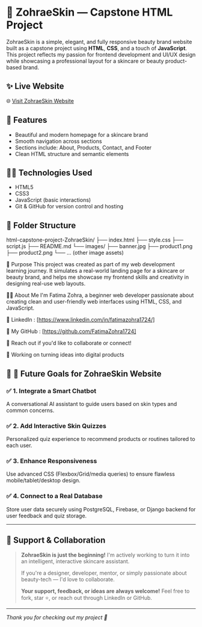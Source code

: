 # 🌸 ZohraeSkin — Capstone HTML Project

ZohraeSkin is a simple, elegant, and fully responsive beauty brand website built as a capstone project using **HTML**, **CSS**, and a touch of **JavaScript**. This project reflects my passion for frontend development and UI/UX design while showcasing a professional layout for a skincare or beauty product-based brand.

## ✨ Live Website

🌐 [Visit ZohraeSkin Website](https://fatimazohra1724.github.io/html-capstone-project-ZohraeSkin/)

## 📌 Features

- Beautiful and modern homepage for a skincare brand
- Smooth navigation across sections
- Sections include: About, Products, Contact, and Footer
- Clean HTML structure and semantic elements

## 🧑‍💻 Technologies Used

- HTML5
- CSS3
- JavaScript (basic interactions)
- Git & GitHub for version control and hosting

## 📁 Folder Structure

html-capstone-project-ZohraeSkin/
├── index.html
├── style.css
├── script.js
├── README.md
└── images/
    ├── banner.jpg
    ├── product1.png
    ├── product2.png
    └── ... (other image assets)

🎯 Purpose
This project was created as part of my web development learning journey. It simulates a real-world landing page for a skincare or beauty brand, and helps me showcase my frontend skills and creativity in designing real-use web layouts.

🙋‍♀️ About Me
I'm Fatima Zohra, a beginner web developer passionate about creating clean and user-friendly web interfaces using HTML, CSS, and JavaScript.

💼 LinkedIn : [https://www.linkedin.com/in/fatimazohra1724/]

📂 My GitHub : [https://github.com/FatimaZohra1724]

💌 Reach out if you'd like to collaborate or connect!

🧪 Working on turning ideas into digital products

## 🧭 🚀 Future Goals for ZohraeSkin Website

### ✅ 1. Integrate a Smart Chatbot
A conversational AI assistant to guide users based on skin types and common concerns.

### ✅ 2. Add Interactive Skin Quizzes
Personalized quiz experience to recommend products or routines tailored to each user.

### ✅ 3. Enhance Responsiveness
Use advanced CSS (Flexbox/Grid/media queries) to ensure flawless mobile/tablet/desktop design.

### ✅ 4. Connect to a Real Database
Store user data securely using PostgreSQL, Firebase, or Django backend for user feedback and quiz storage.

---

## 🤝 Support & Collaboration

> **ZohraeSkin is just the beginning!** I'm actively working to turn it into an intelligent, interactive skincare assistant.  
>  
> If you're a designer, developer, mentor, or simply passionate about beauty-tech — I'd love to collaborate.  
>  
> **Your support, feedback, or ideas are always welcome!** Feel free to fork, star ⭐, or reach out through LinkedIn or GitHub.

---

_Thank you for checking out my project 💖_


















